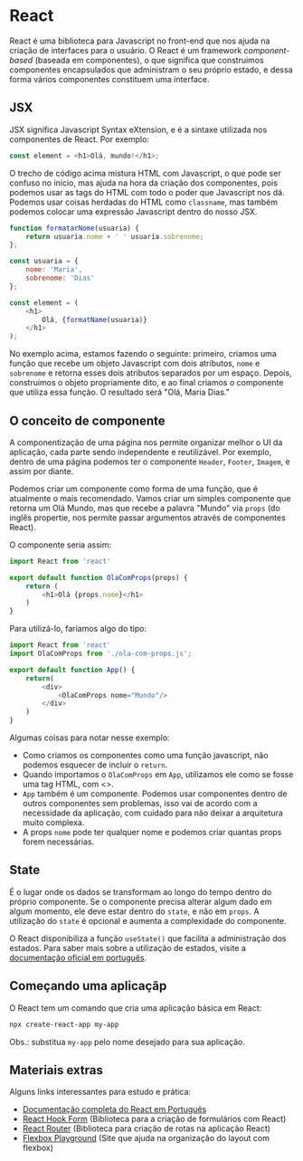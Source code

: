 # React

React é uma biblioteca para Javascript no front-end que nos ajuda na criação de interfaces para o usuário. O React é um framework *component-based* (baseada em componentes), o que significa que construimos componentes encapsulados que administram o seu próprio estado, e dessa forma vários componentes constituem uma interface.

## JSX 

JSX significa Javascript Syntax eXtension, e é a sintaxe utilizada nos componentes de React. Por exemplo:

```javascript
const element = <h1>Olá, mundo!</h1>;
```

O trecho de código acima mistura HTML com Javascript, o que pode ser confuso no início, mas ajuda na hora da criação dos componentes, pois podemos usar as tags do HTML com todo o poder que Javascript nos dá. Podemos usar coisas herdadas do HTML como ```classname```, mas também podemos colocar uma expressão Javascript dentro do nosso JSX.

```javascript
function formatarNome(usuaria) {
    return usuaria.nome + ' ' usuaria.sobrenome;
};

const usuaria = {
    nome: 'Maria',
    sobrenome: 'Dias'
};

const element = (
    <h1>
        Olá, {formatName(usuaria)}
    </h1>
);
```

No exemplo acima, estamos fazendo o seguinte: primeiro, criamos uma função que recebe um objeto Javascript com dois atributos, ```nome``` e ```sobrenome``` e retorna esses dois atributos separados por um espaço. Depois, construimos o objeto propriamente dito, e ao final criamos o componente que utiliza essa função. O resultado será "Olá, Maria Dias."

## O conceito de componente

A componentização de uma página nos permite organizar melhor o UI da aplicação, cada parte sendo independente e reutilizável. Por exemplo, dentro de uma página podemos ter o componente ```Header```, ```Footer```, ```Imagem```, e assim por diante.

Podemos criar um componente como forma de uma função, que é atualmente o mais recomendado. Vamos criar um simples componente que retorna um Olá Mundo, mas que recebe a palavra "Mundo" via ```props``` (do inglês propertie, nos permite passar argumentos através de componentes React).

O componente seria assim: 

```javascript
import React from 'react'

export default function OlaComProps(props) {
    return (
        <h1>Olá {props.nome}</h1>
    )
}
```

Para utilizá-lo, faríamos algo do tipo:

```javascript
import React from 'react'
import OlaComProps from './ola-com-props.js';

export default function App() {
    return(
        <div>
            <OlaComProps nome="Mundo"/>
        </div>
    )
}
```

Algumas coisas para notar nesse exemplo:

- Como criamos os componentes como uma função javascript, não podemos esquecer de incluir o ```return```.
- Quando importamos o ```OlaComProps``` em ```App```, utilizamos ele como se fosse uma tag HTML, com <>.
- ```App``` também é um componente. Podemos usar componentes dentro de outros componentes sem problemas, isso vai de acordo com a necessidade da aplicação, com cuidado para não deixar a arquitetura muito complexa.
- A props ```nome``` pode ter qualquer nome e podemos criar quantas props forem necessárias.

## State

É o lugar onde os dados se transformam ao longo do tempo dentro do próprio componente. Se o componente precisa alterar algum dado em algum momento, ele deve estar dentro do ```state```, e não em ```props```. A utilização do ```state``` é opcional e aumenta a complexidade do componente. 

O React disponibiliza a função ```useState()``` que facilita a administração dos estados. Para saber mais sobre a utilização de estados, visite a [documentação oficial em português](https://pt-br.reactjs.org/docs/hooks-state.html).


## Começando uma aplicaçãp

O React tem um comando que cria uma aplicação básica em React:

```bash
npx create-react-app my-app
```

Obs.: substitua ```my-app``` pelo nome desejado para sua aplicação.
## Materiais extras

Alguns links interessantes para estudo e prática:

- [Documentação completa do React em Português](https://reactjs.org/)
- [React Hook Form](https://react-hook-form.com/get-started/) (Biblioteca para a criação de formulários com React)
- [React Router](https://reactrouter.com/) (Biblioteca para criação de rotas na aplicação React)
- [Flexbox Playground](https://demos.scotch.io/visual-guide-to-css3-flexbox-flexbox-playground/demos/) (Site que ajuda na organização do layout com flexbox)
